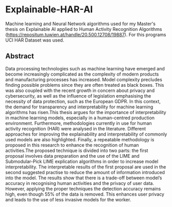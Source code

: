 # Explainable-HAR-AI
Machine learning and Neural Network algorithms used for my Master's thesis on Explainable AI applied to Human Activity Recognition Algorithms (https://repositum.tuwien.at/handle/20.500.12708/19887).
For this programs UCI HAR Dataset was used.

## Abstract
Data processing technologies such as machine learning have emerged and become increasingly complicated as the complexity of modern products and manufacturing processes has increased. Model complexity precludes finding possible problems since they are often treated as black boxes. This was also coupled with the recent growth in concern about privacy and cybersecurity, as well as the influence of legislation emphasising the necessity of data protection, such as the European GDPR. In this context, the demand for transparency and interpretability for machine learning algorithms has risen.This thesis argues for the importance of interpretability in machine learning models, especially in a human-centred production environment. Furthermore, methodologies currently in use for human activity recognition (HAR) were analysed in the literature. Different approaches for improving the explainability and interpretability of commonly used models are also highlighted. Finally, a repeatable methodology is proposed in this research to enhance the recognition of human activities.The proposed technique is divided into two parts: the first proposal involves data preparation and the use of the LIME and Submodular-Pick LIME explication algorithms in order to increase model interpretability. The interpretable results of the first proposal are used in the second suggested practise to reduce the amount of information introduced into the model. The results show that there is a trade-off between model’s accuracy in recognising human activities and the privacy of user data. However, applying the proper techniques the detection accuracy remains high, even though 55% of the data is removed. This enhances user privacy and leads to the use of less invasive models for the worker.
